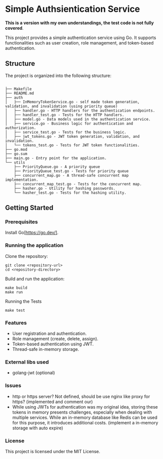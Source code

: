 # Simple Authsientication Service
**This is a version with my own understandings, the test code is not fully covered**.

This project provides a simple authentication service using Go. It supports functionalities such as user creation, role management, and token-based authentication.

## Structure
The project is organized into the following structure:
```

├── Makefile
├── README.md
├── auth
│   ├── InMemoryTokenService.go - self made token generation, validation, and invalidation (using priority queue)
│   ├── handler.go - HTTP handlers for the authentication endpoints.
│   ├── handler_test.go - Tests for the HTTP handlers.
│   ├── model.go - Data models used in the authentication service.
│   ├── service.go - Business logic for authentication and authorization.
│   ├── service_test.go - Tests for the business logic.
│   ├── jwt_tokens.go - JWT token generation, validation, and invalidation.
│   └── tokens_test.go - Tests for JWT token functionalities.
├── go.mod
├── go.sum
├── main.go - Entry point for the application.
└── utils
    ├── PriorityQueue.go - A priority queue
    ├── PriorityQueue_test.go - Tests for priority queue
    ├── concurrent_map.go - A thread-safe concurrent map implementation.
    ├── concurrent_map_test.go - Tests for the concurrent map.
    ├── hasher.go - Utility for hashing passwords.
    └── hasher_test.go - Tests for the hashing utility.

```

## Getting Started
### Prerequisites
Install Go[https://go.dev/].

### Running the application
Clone the repository:
```
git clone <repository-url>
cd <repository-directory>
```
Build and run the application:
```
make build
make run
```
Running the Tests
```
make test
```

### Features
- User registration and authentication.
- Role management (create, delete, assign).
- Token-based authentication using JWT.
- Thread-safe in-memory storage.

### External libs used
- golang-jwt (optional)

### Issues
- http or https server? Not defined, should be use nginx like proxy for https? (implemented and comment our)
- While using JWTs for authentication was my original idea, storing these tokens in memory presents challenges, especially when dealing with multiple services. While an in-memory database like Redis can be used for this purpose, it introduces additional costs. (implement a in-memory storage with auto expire)

### License
This project is licensed under the MIT License.
